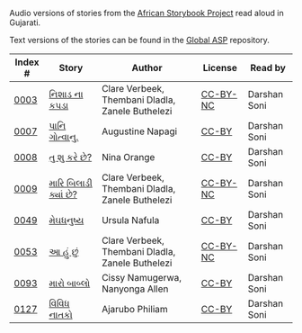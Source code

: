 Audio versions of stories from the [African Storybook Project](http://africanstorybook.org) read aloud in Gujarati.

Text versions of the stories can be found in the [Global ASP](https://github.com/global-asp/global-asp) repository.

Index # | Story | Author | License | Read by
------- | ----- | ------ | ------- | -------
[0003](https://github.com/global-asp/gasp-audio/tree/master/gu/0003_નિશાડ-ના-કપડા) | [નિશાડ ના કપડા](https://github.com/global-asp/global-asp/blob/master/gu/0003_નિશાડ-ના-કપડા.md) | Clare Verbeek, Thembani Dladla, Zanele Buthelezi | [CC-BY-NC](https://creativecommons.org/licenses/by-nc/3.0/) | Darshan Soni
[0007](https://github.com/global-asp/gasp-audio/tree/master/gu/0007_પાનિ-ગોત્વાનુ) | [પાનિ ગોત્વાનુ.](https://github.com/global-asp/global-asp/blob/master/gu/0007_પાનિ-ગોત્વાનુ.md) | Augustine Napagi | [CC-BY](https://creativecommons.org/licenses/by/3.0/) | Darshan Soni
[0008](https://github.com/global-asp/gasp-audio/tree/master/gu/0008_તુ-શુ-કરે-છે) | [તુ શુ કરે છે?](https://github.com/global-asp/global-asp/blob/master/gu/0008_તુ-શુ-કરે-છે.md) | Nina Orange | [CC-BY](https://creativecommons.org/licenses/by/3.0/) | Darshan Soni
[0009](https://github.com/global-asp/gasp-audio/tree/master/gu/0009_મારિ-બિલાડી-ક્યાં-છે) | [મારિ બિલાડી ક્યાં છે?](https://github.com/global-asp/global-asp/blob/master/gu/0009_મારિ-બિલાડી-ક્યાં-છે.md) | Clare Verbeek, Thembani Dladla, Zanele Buthelezi | [CC-BY-NC](https://creativecommons.org/licenses/by-nc/3.0/) | Darshan Soni
[0049](https://github.com/global-asp/gasp-audio/tree/master/gu/0049_મેઘધનુષ્ય) | [મેઘધનુષ્ય](https://github.com/global-asp/global-asp/blob/master/gu/0049_મેઘધનુષ્ય.md) | Ursula Nafula | [CC-BY](https://creativecommons.org/licenses/by/3.0/) | Darshan Soni
[0053](https://github.com/global-asp/gasp-audio/tree/master/gu/0053_આ-હું-છું) | [આ હું છું](https://github.com/global-asp/global-asp/blob/master/gu/0053_આ-હું-છું.md) | Clare Verbeek, Thembani Dladla, Zanele Buthelezi | [CC-BY-NC](https://creativecommons.org/licenses/by-nc/3.0/) | Darshan Soni
[0093](https://github.com/global-asp/gasp-audio/tree/master/gu/0093_મારો-બાબ્લો) | [મારો બાબ્લો](https://github.com/global-asp/global-asp/blob/master/gu/0093_મારો-બાબ્લો.md) | Cissy Namugerwa, Nanyonga Allen | [CC-BY](https://creativecommons.org/licenses/by/3.0/) | Darshan Soni
[0127](https://github.com/global-asp/gasp-audio/tree/master/gu/0127_વિવિધ-નાતકો) | [વિવિધ નાતકો](https://github.com/global-asp/global-asp/blob/master/gu/0127_વિવિધ-નાતકો.md) | Ajarubo Philiam | [CC-BY](https://creativecommons.org/licenses/by/3.0/) | Darshan Soni
